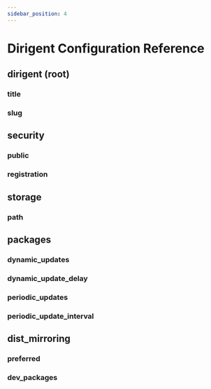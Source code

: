 ```yaml
---
sidebar_position: 4
---
```


# Dirigent Configuration Reference

## dirigent (root)

### title

### slug

## security

### public

### registration

## storage

### path

## packages

### dynamic_updates

### dynamic_update_delay

### periodic_updates

### periodic_update_interval

## dist_mirroring

### preferred

### dev_packages
